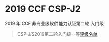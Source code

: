 # 2019 CCF CSP-J2

2019 年 CCF 非专业级软件能力认证第二轮
入门级

> CSP-J/S2019第二轮入门级一等[评级名单](https://www.noi.cn/ccf/file/do?fid=3DaqgQGR&attach=n#:~:text=CCF%2DCSP%2DJS2019%2D05378,%E5%88%9D%E4%BA%8C)
